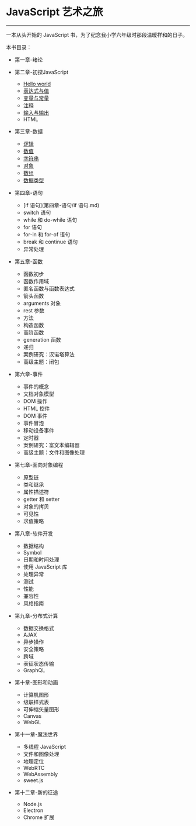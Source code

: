 # JavaScript 艺术之旅

---

一本从头开始的 JavaScript 书，为了纪念我小学六年级时那段温暖祥和的日子。



本书目录：

- 第一章-绪论

- 第二章-初探JavaScript
  - [Hello world](第二章-初探JavaScript/Hello-world.md)
  - [表达式与值](第二章-初探JavaScript/表达式与值.md)
  - [变量与常量](第二章-初探JavaScript/变量与常量.md)
  - [注释](第二章-初探JavaScript/注释.md)
  - [输入与输出](第二章-初探JavaScript/输入与输出.md)
  - HTML

- 第三章-数据
  - [逻辑](第三章-数据/逻辑.md)
  - [数值](第三章-数据/数值.md)
  - [字符串](第三章-数据/字符串.md)
  - [对象](第三章-数据/对象.md)
  - [数组](第三章-数据/数组.md)
  - [数据类型](第三章-数据/数据类型.md)

- 第四章-语句
  - [if 语句](第四章-语句/if 语句.md)
  - switch 语句
  - while 和 do-while 语句
  - for 语句
  - for-in 和 for-of 语句
  - break 和 continue 语句
  - 异常处理

- 第五章-函数
  - 函数初步
  - 函数作用域
  - 匿名函数与函数表达式
  - 箭头函数
  - arguments 对象
  - rest 参数
  - 方法
  - 构造函数
  - 高阶函数
  - generation 函数
  - 递归
  - 案例研究：汉诺塔算法
  - 高级主题：闭包

- 第六章-事件
  - 事件的概念
  - 文档对象模型
  - DOM 操作
  - HTML 控件
  - DOM 事件
  - 事件冒泡
  - 移动设备事件
  - 定时器
  - 案例研究：富文本编辑器
  - 高级主题：文件和图像处理

- 第七章-面向对象编程
  - 原型链
  - 类和继承
  - 属性描述符
  - getter 和 setter
  - 对象的拷贝
  - 可见性
  - 求值策略

- 第八章-软件开发
  - 数据结构
  - Symbol
  - 日期和时间处理
  - 使用 JavaScript 库
  - 处理异常
  - 测试
  - 性能
  - 兼容性
  - 风格指南

- 第九章-分布式计算
  - 数据交换格式
  - AJAX
  - 异步操作
  - 安全策略
  - 跨域
  - 表征状态传输
  - GraphQL

- 第十章-图形和动画

  - 计算机图形
  - 级联样式表
  - 可伸缩矢量图形
  - Canvas
  - WebGL

- 第十一章-魔法世界

  - 多线程 JavaScript
  - 文件和图像处理
  - 地理定位
  - WebRTC
  - WebAssembly
  - sweet.js

- 第十二章-新的征途

  - Node.js
  - Electron
  - Chrome 扩展

  